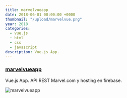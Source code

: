 ```yaml
---
title: marvelvueapp
date: 2018-06-01 00:00:00 +0000
thumbnail: "/upload/marvelvue.png"
year: 2018
categories:
  - vue.js
  - html
  - css
  - javascript
description: Vue.js App.
---
```


### [marvelvueapp](https://marvelvueapp.firebaseapp.com/)

Vue.js App.
API REST Marvel.com y hosting en firebase.

![marvelvueapp](/upload/marvelvue.png)
